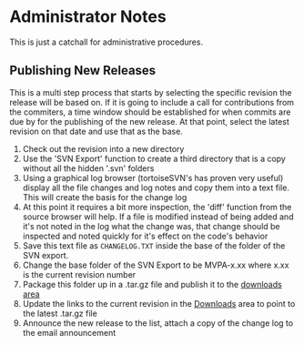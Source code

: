 # Administrator Notes #

This is just a catchall for administrative procedures.

## Publishing New Releases ##

This is a multi step process that starts by selecting the specific revision the release will be based on.  If it is going to include a call for contributions from the commiters, a time window should be established for when commits are due by for the publishing of the new release.  At that point, select the latest revision on that date and use that as the base.

  1. Check out the revision into a new directory
  1. Use the 'SVN Export' function to create a third directory that is a copy without all the hidden '.svn' folders
  1. Using a graphical log browser (tortoiseSVN's has proven very useful) display all the file changes and log notes and copy them into a text file.  This will create the basis for the change log
  1. At this point it requires a bit more inspection, the 'diff' function from the source browser will help.  If a file is modified instead of being added and it's not noted in the log what the change was, that change should be inspected and noted quickly for it's effect on the code's behavior
  1. Save this text file as `CHANGELOG.TXT` inside the base of the folder of the SVN export.
  1. Change the base folder of the SVN Export to be MVPA-x.xx where x.xx is the current revision number
  1. Package this folder up in a .tar.gz file and publish it to the [downloads area](http://code.google.com/p/princeton-mvpa-toolbox/downloads/list)
  1. Update the links to the current revision in the [Downloads](Downloads.md) area to point to the latest .tar.gz file
  1. Announce the new release to the list, attach a copy of the change log to the email announcement